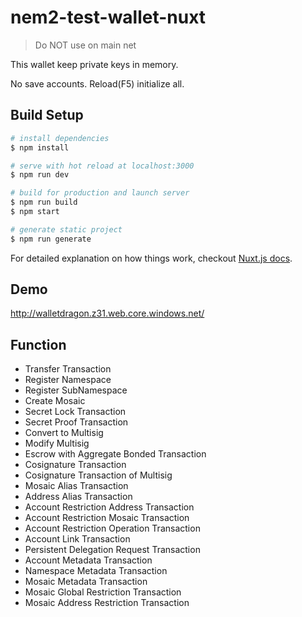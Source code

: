 # nem2-test-wallet-nuxt

> Do NOT use on main net

This wallet keep private keys in memory.

No save accounts. Reload(F5) initialize all.

## Build Setup

``` bash
# install dependencies
$ npm install

# serve with hot reload at localhost:3000
$ npm run dev

# build for production and launch server
$ npm run build
$ npm start

# generate static project
$ npm run generate
```

For detailed explanation on how things work, checkout [Nuxt.js docs](https://nuxtjs.org).

## Demo

http://walletdragon.z31.web.core.windows.net/

## Function

- Transfer Transaction
- Register Namespace
- Register SubNamespace
- Create Mosaic
- Secret Lock Transaction
- Secret Proof Transaction
- Convert to Multisig
- Modify Multisig
- Escrow with Aggregate Bonded Transaction
- Cosignature Transaction
- Cosignature Transaction of Multisig
- Mosaic Alias Transaction
- Address Alias Transaction
- Account Restriction Address Transaction
- Account Restriction Mosaic Transaction
- Account Restriction Operation Transaction
- Account Link Transaction
- Persistent Delegation Request Transaction
- Account Metadata Transaction
- Namespace Metadata Transaction
- Mosaic Metadata Transaction
- Mosaic Global Restriction Transaction
- Mosaic Address Restriction Transaction
